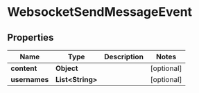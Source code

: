 
# WebsocketSendMessageEvent

## Properties
Name | Type | Description | Notes
------------ | ------------- | ------------- | -------------
**content** | **Object** |  |  [optional]
**usernames** | **List&lt;String&gt;** |  |  [optional]




